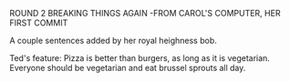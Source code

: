ROUND 2 BREAKING THINGS AGAIN -FROM CAROL'S COMPUTER, HER FIRST COMMIT


A couple sentences added by her royal heighness bob.

Ted's feature:
Pizza is better than burgers, as long as it is vegetarian. Everyone should be vegetarian and eat brussel sprouts all day.

